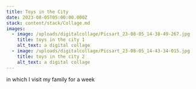 ```yaml
---
title: Toys in the City
date: 2023-08-05T05:00:00.000Z
stack: content/stack/Collage.md
images:
  - image: /uploads/digitalcollage/Picsart_23-08-05_14-38-49-267.jpg
    title: toys in the city 1
    alt_text: a digital collage
  - image: /uploads/digitalcollage/Picsart_23-08-05_14-43-34-015.jpg
    title: toys in the city 2
    alt_text: a digital collage
---
```


in which I visit my family for a week
